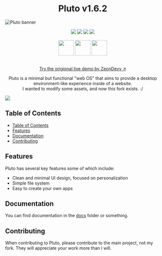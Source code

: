 <h1 align="center">Pluto v1.6.2</h1>

![Pluto banner](assets/images/banner.svg)

<div align="center">
  <a href="https://github.com/zeondev/pluto/stargazers"><img src="https://img.shields.io/github/stars/zeondev/pluto?style=for-the-badge" /></a>
  <a href="https://github.com/zeondev/pluto/forks"><img src="https://img.shields.io/github/forks/zeondev/pluto?style=for-the-badge&color=orange" /></a>
  <a href="https://github.com/zeondev/pluto/pulls"><img src="https://img.shields.io/github/issues-pr/zeondev/pluto?style=for-the-badge" /></a>
  <a href="https://github.com/zeondev/pluto/commits"><img src="https://img.shields.io/github/commit-activity/t/zeondev/pluto?style=for-the-badge&color=violet" /></a>
  <br>
  <br>
  <a href="https://discord.gg/8mnnkUP2G8"><img src="assets/images/thewebosalliancebanner.png" height="50"></a>
    <a href="https://discord.gg/wvd8ChpD8t"><img src="assets/images/zeoncommunitybanner.png" height="50"></a>
      <a href="https://zeon.dev"><img src="assets/images/zeonbanner.png" height="50"></a><br/><br/>

<a href="https://pluto-app.zeon.dev/">Try the origional live demo by ZeonDevv &nearr;</a>

</div>

<p align="center">Pluto is a minimal but functional "web OS" that aims to provide a desktop environment-like experience inside of a website.<br>I wanted to modify some assets, and now this fork exists. :/</p>

<picture>
  <source media="(prefers-color-scheme: light)" srcset="assets/images/ss_light.png">
  <img align="center" src="assets/images/ss_dark.png">
</picture>

## Table of Contents

- [Table of Contents](#table-of-contents)
- [Features](#features)
- [Documentation](#documentation)
- [Contributing](#contributing)

## Features

Pluto has several key features some of which include:

- Clean and minimal UI design, focused on personalization
- Simple file system
- Easy to create your own apps

## Documentation

You can find documentation in the [docs](docs/) folder or something.

## Contributing

When contributing to Pluto, please contribute to the main project, not my fork. They will appreciate your work more than I will.
